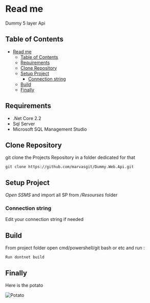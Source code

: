 # Read me
 Dummy  5 layer Api
## Table of Contents
- [Read me](#read-me)
  - [Table of Contents](#table-of-contents)
  - [Requirements](#requirements)
  - [Clone Repository](#clone-repository)
  - [Setup Project](#setup-project)
    - [Connection string](#connection-string)
  - [Build](#build)
  - [Finally](#finally)

## Requirements
- .Net Core 2.2
- Sql Server
- Microsoft SQL Management Studio

## Clone Repository

git clone the Projects Repository in a folder dedicated for that

`git clone https://github.com/marvasgit/Dummy.Web.Api.git`

## Setup Project

*Open SSMS* and import all SP from */Resourses* folder

### Connection string

Edit your connection string if needed

## Build 
From project folder open cmd/powershell/git bash or etc and run :

`Run dontnet build`

## Finally 

Here is the potato

![Potato](assets/images/potato.jpg "potato")